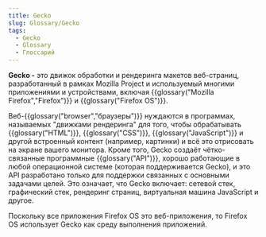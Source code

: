 ```yaml
---
title: Gecko
slug: Glossary/Gecko
tags:
  - Gecko
  - Glossary
  - Глоссарий
---
```


**Gecko -** это движок обработки и рендеринга макетов веб-страниц, разработанный в рамках Mozilla Project и используемый многими приложениями и устройствами, включая {{glossary("Mozilla Firefox","Firefox")}} и {{glossary("Firefox OS")}}.

Веб-{{glossary("browser","браузеры")}} нуждаются в программах, называемых "движками рендеринга" для того, чтобы обрабатывать {{glossary("HTML")}}, {{glossary("CSS")}}, {{glossary("JavaScript")}} и другой встроенный контент (например, картинки) и всё это отрисовать на экране вашего монитора. Кроме того, Gecko создаёт чётко-связанные программные {{glossary("API")}}, хорошо работающие в любой операционной системе (которая поддерживается Gecko), и это API разработано только для поддержки связанных с основными задачами целей. Это означает, что Gecko включает: сетевой стек, графический стек, рендеринг страниц, виртуальная машина JavaScript и другое.

Поскольку все приложения Firefox OS это веб-приложения, то Firefox OS использует Gecko как среду выполнения приложений.
